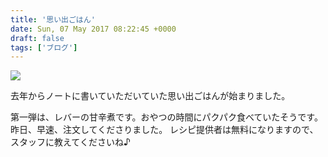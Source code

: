 ```yaml
---
title: '思い出ごはん'
date: Sun, 07 May 2017 08:22:45 +0000
draft: false
tags: ['ブログ']
---
```


![](/images/2017/05/wp-1494145090012-1024x576.jpg)

去年からノートに書いていただいていた思い出ごはんが始まりました。

第一弾は、レバーの甘辛煮です。おやつの時間にパクパク食べていたそうです。 昨日、早速、注文してくださりました。 レシピ提供者は無料になりますので、スタッフに教えてくださいね♪
